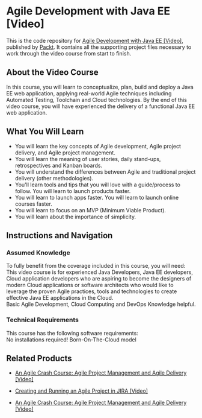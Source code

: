# Agile Development with Java EE [Video]
This is the code repository for [Agile Development with Java EE [Video]](https://www.packtpub.com/application-development/agile-development-java-ee-video?utm_source=github&utm_medium=repository&utm_campaign=9781789139372), published by [Packt](https://www.packtpub.com/?utm_source=github). It contains all the supporting project files necessary to work through the video course from start to finish.
## About the Video Course
In this course, you will learn to conceptualize, plan, build and deploy a Java EE web application, applying real-world Agile techniques including Automated Testing, Toolchain and Cloud technologies. By the end of this video course, you will have experienced the delivery of a functional Java EE web application.

<H2>What You Will Learn</H2>
<DIV class=book-info-will-learn-text>
<UL>
<LI>You will learn the key concepts of Agile development, Agile project delivery, and Agile project management. 
<LI>You will learn the meaning of user stories, daily stand-ups, retrospectives and Kanban boards. 
<LI>You will understand the differences between Agile and traditional project delivery (other methodologies). 
<LI>You'll learn tools and tips that you will love with a guide/process to follow. You will learn to launch products faster. 
<LI>You will learn to launch apps faster. You will learn to launch online courses faster.&nbsp; 
<LI>You will learn to focus on an MVP (Minimum Viable Product).&nbsp; 
<LI>You will learn about the importance of simplicity. </LI></UL></DIV>

## Instructions and Navigation
### Assumed Knowledge
To fully benefit from the coverage included in this course, you will need:<br/>
This video course is for experienced Java Developers, Java EE developers, Cloud application developers who are aspiring to become the designers of modern Cloud applications or software architects who would like to leverage the proven Agile practices, tools and technologies to create effective Java EE applications in the Cloud.<br/>
Basic Agile Development, Cloud Computing and DevOps Knowledge helpful.
### Technical Requirements
This course has the following software requirements:<br/>
No installations required! Born-On-The-Cloud model

## Related Products
* [An Agile Crash Course: Agile Project Management and Agile Delivery [Video]](https://www.packtpub.com/application-development/agile-crash-course-agile-project-management-and-agile-delivery-video?utm_source=github&utm_medium=repository&utm_campaign=9781789533415)

* [Creating and Running an Agile Project in JIRA [Video]](https://www.packtpub.com/application-development/creating-and-running-agile-project-jira-video?utm_source=github&utm_medium=repository&utm_campaign=9781788835695)

* [An Agile Crash Course: Agile Project Management and Agile Delivery [Video]](https://www.packtpub.com/application-development/agile-crash-course-agile-project-management-and-agile-delivery-video?utm_source=github&utm_medium=repository&utm_campaign=9781789533415)

